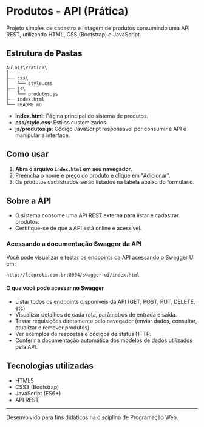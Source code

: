 # Produtos - API (Prática)

Projeto simples de cadastro e listagem de produtos consumindo uma API REST, utilizando HTML, CSS (Bootstrap) e JavaScript.

## Estrutura de Pastas

```
Aula11\Pratica\
│
├── css\
│   └── style.css
├── js\
│   └── produtos.js
├── index.html
└── README.md
```

- **index.html**: Página principal do sistema de produtos.
- **css/style.css**: Estilos customizados.
- **js/produtos.js**: Código JavaScript responsável por consumir a API e manipular a interface.

## Como usar

1. **Abra o arquivo `index.html` em seu navegador.**
2. Preencha o nome e preço do produto e clique em "Adicionar".
3. Os produtos cadastrados serão listados na tabela abaixo do formulário.

## Sobre a API

- O sistema consome uma API REST externa para listar e cadastrar produtos.
- Certifique-se de que a API está online e acessível.

### Acessando a documentação Swagger da API

Você pode visualizar e testar os endpoints da API acessando o Swagger UI em:

```
http://leoproti.com.br:8004/swagger-ui/index.html
```

#### O que você pode acessar no Swagger

- Listar todos os endpoints disponíveis da API (GET, POST, PUT, DELETE, etc).
- Visualizar detalhes de cada rota, parâmetros de entrada e saída.
- Testar requisições diretamente pelo navegador (enviar dados, consultar, atualizar e remover produtos).
- Ver exemplos de respostas e códigos de status HTTP.
- Conferir a documentação automática dos modelos de dados utilizados pela API.

## Tecnologias utilizadas

- HTML5
- CSS3 (Bootstrap)
- JavaScript (ES6+)
- API REST

---
Desenvolvido para fins didáticos na disciplina de Programação Web.
